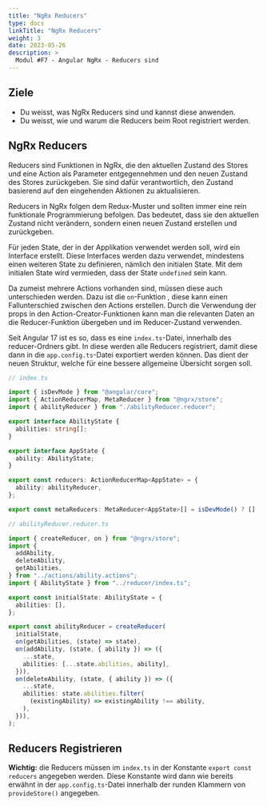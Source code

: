 ```yaml
---
title: "NgRx Reducers"
type: docs
linkTitle: "NgRx Reducers"
weight: 3
date: 2023-05-26
description: >
  Modul #F7 - Angular NgRx - Reducers sind
---
```


## Ziele

- Du weisst, was NgRx Reducers sind und kannst diese anwenden.
- Du weisst, wie und warum die Reducers beim Root registriert werden.

## NgRx Reducers

Reducers sind Funktionen in NgRx, die den aktuellen Zustand des Stores und eine Action als Parameter entgegennehmen und den neuen Zustand des Stores zurückgeben. Sie sind dafür verantwortlich, den Zustand basierend auf den eingehenden Aktionen zu aktualisieren.

Reducers in NgRx folgen dem Redux-Muster und sollten immer eine rein funktionale Programmierung befolgen. Das bedeutet, dass sie den aktuellen Zustand nicht verändern, sondern einen neuen Zustand erstellen und zurückgeben.

Für jeden State, der in der Applikation verwendet werden soll, wird ein Interface erstellt. Diese Interfaces werden dazu verwendet, mindestens einen weiteren State zu definieren, nämlich den initialen State. Mit dem initialen State wird vermieden, dass der State `undefined` sein kann.

Da zumeist mehrere Actions vorhanden sind, müssen diese auch unterschieden werden. Dazu ist die `on`-Funktion , diese kann einen Fallunterschied zwischen den Actions erstellen. Durch die Verwendung der props in den Action-Creator-Funktionen kann man die relevanten Daten an die Reducer-Funktion übergeben und im Reducer-Zustand verwenden.

Seit Angular 17 ist es so, dass es eine `index.ts`-Datei, innerhalb des reducer-Ordners gibt. In diese werden alle Reducers registriert, damit diese dann in die `app.config.ts`-Datei exportiert werden können. Das dient der neuen Struktur, welche für eine bessere allgemeine Übersicht sorgen soll.

```typescript
// index.ts

import { isDevMode } from "@angular/core";
import { ActionReducerMap, MetaReducer } from "@ngrx/store";
import { abilityReducer } from "./abilityReducer.reducer";

export interface AbilityState {
  abilities: string[];
}

export interface AppState {
  ability: AbilityState;
}

export const reducers: ActionReducerMap<AppState> = {
  ability: abilityReducer,
};

export const metaReducers: MetaReducer<AppState>[] = isDevMode() ? [] : [];
```

```typescript
// abilityReducer.reducer.ts

import { createReducer, on } from "@ngrx/store";
import {
  addAbility,
  deleteAbility,
  getAbilities,
} from "../actions/ability.actions";
import { AbilityState } from "../reducer/index.ts";

export const initialState: AbilityState = {
  abilities: [],
};

export const abilityReducer = createReducer(
  initialState,
  on(getAbilities, (state) => state),
  on(addAbility, (state, { ability }) => ({
    ...state,
    abilities: [...state.abilities, ability],
  })),
  on(deleteAbility, (state, { ability }) => ({
    ...state,
    abilities: state.abilities.filter(
      (existingAbility) => existingAbility !== ability,
    ),
  })),
);
```

## Reducers Registrieren

**Wichtig:** die Reducers müssen im `index.ts` in der Konstante `export const reducers` angegeben werden. Diese Konstante wird dann wie bereits erwähnt in der `app.config.ts`-Datei innerhalb der runden Klammern von `provideStore()` angegeben.
